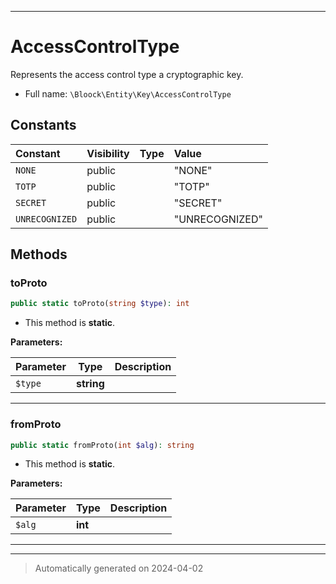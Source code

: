 ***

# AccessControlType

Represents the access control type a cryptographic key.



* Full name: `\Bloock\Entity\Key\AccessControlType`


## Constants

| Constant | Visibility | Type | Value |
|:---------|:-----------|:-----|:------|
|`NONE`|public| |&quot;NONE&quot;|
|`TOTP`|public| |&quot;TOTP&quot;|
|`SECRET`|public| |&quot;SECRET&quot;|
|`UNRECOGNIZED`|public| |&quot;UNRECOGNIZED&quot;|


## Methods


### toProto



```php
public static toProto(string $type): int
```



* This method is **static**.




**Parameters:**

| Parameter | Type | Description |
|-----------|------|-------------|
| `$type` | **string** |  |





***

### fromProto



```php
public static fromProto(int $alg): string
```



* This method is **static**.




**Parameters:**

| Parameter | Type | Description |
|-----------|------|-------------|
| `$alg` | **int** |  |





***


***
> Automatically generated on 2024-04-02
